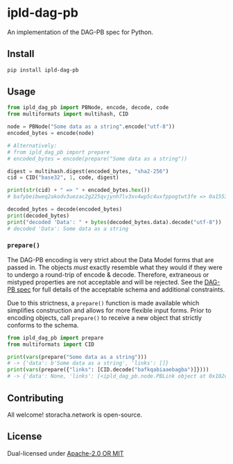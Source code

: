 # ipld-dag-pb

An implementation of the DAG-PB spec for Python.

## Install

```sh
pip install ipld-dag-pb
```

## Usage

```py
from ipld_dag_pb import PBNode, encode, decode, code
from multiformats import multihash, CID

node = PBNode("Some data as a string".encode("utf-8"))
encoded_bytes = encode(node)

# Alternatively:
# from ipld_dag_pb import prepare
# encoded_bytes = encode(prepare("Some data as a string"))

digest = multihash.digest(encoded_bytes, "sha2-256")
cid = CID("base32", 1, code, digest)

print(str(cid) + " => " + encoded_bytes.hex())
# bafybeibweq2akodv3uezac2g225qvjynh7lv3xv4wp5c4uxfppogtwt3fe => 0a15536f6d652064617461206173206120737472696e67

decoded_bytes = decode(encoded_bytes)
print(decoded_bytes)
print("decoded 'Data': " + bytes(decoded_bytes.data).decode("utf-8"))
# decoded 'Data': Some data as a string
```

### `prepare()`

The DAG-PB encoding is very strict about the Data Model forms that are passed in. The objects *must* exactly resemble what they would if they were to undergo a round-trip of encode & decode. Therefore, extraneous or mistyped properties are not acceptable and will be rejected. See the [DAG-PB spec](https://github.com/ipld/specs/blob/master/block-layer/codecs/dag-pb.md) for full details of the acceptable schema and additional constraints.

Due to this strictness, a `prepare()` function is made available which simplifies construction and allows for more flexible input forms. Prior to encoding objects, call `prepare()` to receive a new object that strictly conforms to the schema.

```py
from ipld_dag_pb import prepare
from multiformats import CID

print(vars(prepare("Some data as a string")))
# -> {'data': b'Some data as a string', 'links': []}
print(vars(prepare({"links": [CID.decode("bafkqabiaaebagba")]})))
# -> {'data': None, 'links': [<ipld_dag_pb.node.PBLink object at 0x102c1b0e0>]}
```

## Contributing

All welcome! storacha.network is open-source.

## License

Dual-licensed under [Apache-2.0 OR MIT](LICENSE.md)
